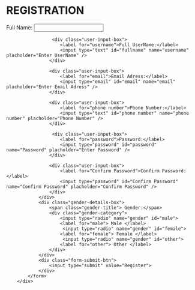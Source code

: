 


<html>
    <head>
        <meta charset="utf-8" />
        <title> RESPONSIVE REGISTRATION FORM </title>
        <meta name= "viewport" content="width=device-width, initial-scale=1.0"/>
        <link rel="stylesheet" href="style.css" />
    </head>
    <body>
        <style>
            body{
                background-image: url(huhu.jpg);
                height: 100vh;
                background-size: cover;
                background-position: center;
            }
        </style>
        <div class="container">
            <h1 class="form-title">REGISTRATION</h1>
            <form action="#">
                <div class="main-user-info">
                    <div class="user-input-box">
                        <label for="Full name">Full Name:</label>
                        <input type="text" id="fullname" name="fullname" placholder="Enter Full Name" />
                    </div>

                     <div class="user-input-box">
                        <label for="username">Full UserName:</label>
                        <input type="text" id="fullname" name="username" placholder="Enter UserName" />
                    </div>

                    <div class="user-input-box">
                        <label for="email">Email Adress:</label>
                        <input type="email" id="email" name="email" placholder="Enter Email Adress" />
                    </div>

                    <div class="user-input-box">
                        <label for="phone number">Phone Number:</label>
                        <input type="text" id="phone number" name="phone number" placholder="Phone Number" />
                    </div>

                     <div class="user-input-box">
                        <label for="password">Password:</label>
                        <input type="password" id="password" name="Password" placholder="Enter Password" />
                    </div>

                    <div class="user-input-box">
                        <label for="Confirm Password">Confirm Password:</label>
                        <input type="password" id="Confirm Password" name="Confirm Password" placholder="Confirm Password" />
                    </div>
                </div>
                <div class="gender-details-box">
                    <span class="gender-title"> Gender:</span>
                    <div class="gender-category">
                        <input type="radio" name="gender" id="male">
                        <label for="male"> Male </label>
                         <input type="radio" name="gender" id="female">
                        <label for="female"> Female </label>
                         <input type="radio" name="gender" id="other">
                        <label for="other"> Other </label>
                    </div>
                </div>
                <div class="form-submit-btn">
                    <input type="submit" value="Register">
                </div>
            </form>
        </div>

